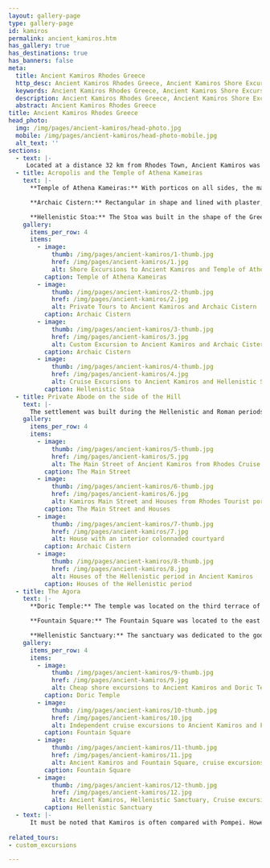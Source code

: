 ```yaml
---
layout: gallery-page
type: gallery-page
id: kamiros
permalink: ancient_kamiros.htm
has_gallery: true
has_destinations: true
has_banners: false
meta:
  title: Ancient Kamiros Rhodes Greece
  http_desc: Ancient Kamiros Rhodes Greece, Ancient Kamiros Shore Excursions
  keywords: Ancient Kamiros Rhodes Greece, Ancient Kamiros Shore Excursions
  description: Ancient Kamiros Rhodes Greece, Ancient Kamiros Shore Excursions
  abstract: Ancient Kamiros Rhodes Greece
title: Ancient Kamiros Rhodes Greece
head_photo:
  img: /img/pages/ancient-kamiros/head-photo.jpg
  mobile: /img/pages/ancient-kamiros/head-photo-mobile.jpg
  alt_text: ''
sections:
  - text: |-
     Located at a distance 32 km from Rhodes Town, Ancient Kamiros was one of the three most important cities on the island before Rhodes was founded in 408 BC. The region was inhabited as early as the Mycenaean era. However, once Rhodes was developed, Kamiros lost its significance and finally vanished for good in the 2nd century BC. The city was built over the ruins of an older settlement, which was destroyed in an earthquake in 226BC. Divided into different zones of public and private buildings, the city is the perfect example of Hellenistic urban layout and designs.
  - title: Acropolis and the Temple of Athena Kameiras
    text: |-
      **Temple of Athena Kameiras:** With porticos on all sides, the magnificent temple of Athena was surrounded by peribolos. Like most of the city, it was also built over the foundation of another temple that was destroyed in the earthquake in 226 BC. 

      **Archaic Cistern:** Rectangular in shape and lined with plaster, Archaic Cistern was the reservoir that served water to the city via terra-cotta pipes and apertures. With a capacity of 600,000 litres, the reservoir could easily hold water for around 400 families. Steps were built on the side to provide access inside the reservoir for cleaning. During the Hellenistic period, it was replaced by a Stoa.

      **Hellenistic Stoa:** The Stoa was built in the shape of the Greek letter Π. It was 200 meters long and had two rows of Doric columns. An extraordinary, underground water supply system with terra-cotta water pipes, subterranean tanks, and wells replaced the Archaic Cistern effectively.
    gallery:
      items_per_row: 4
      items:
        - image:
            thumb: /img/pages/ancient-kamiros/1-thumb.jpg
            href: /img/pages/ancient-kamiros/1.jpg
            alt: Shore Excursions to Ancient Kamiros and Temple of Athena
          caption: Temple of Athena Kameiras
        - image:
            thumb: /img/pages/ancient-kamiros/2-thumb.jpg
            href: /img/pages/ancient-kamiros/2.jpg
            alt: Private Tours to Ancient Kamiros and Archaic Cistern
          caption: Archaic Cistern
        - image:
            thumb: /img/pages/ancient-kamiros/3-thumb.jpg
            href: /img/pages/ancient-kamiros/3.jpg
            alt: Custom Excursion to Ancient Kamiros and Archaic Cistern
          caption: Archaic Cistern
        - image:
            thumb: /img/pages/ancient-kamiros/4-thumb.jpg
            href: /img/pages/ancient-kamiros/4.jpg
            alt: Cruise Excursions to Ancient Kamiros and Hellenistic Stoa
          caption: Hellenistic Stoa
  - title: Private Abode on the side of the Hill
    text: |-
      The settlement was built during the Hellenistic and Roman periods. It was built according to the Hippodamian system, which means it was a grid of residential blocks and streets of the same size. One of the distinctive features of the residential quarters was the interior colonnaded courtyard, which was generally higher on one side than the other. They were decorated with mosaic floors and painted adornments on plaster. Facades with architraves were also used for decoration purposes.
    gallery:
      items_per_row: 4
      items:
        - image:
            thumb: /img/pages/ancient-kamiros/5-thumb.jpg
            href: /img/pages/ancient-kamiros/5.jpg
            alt: The Main Street of Ancient Kamiros from Rhodes Cruise Port
          caption: The Main Street
        - image:
            thumb: /img/pages/ancient-kamiros/6-thumb.jpg
            href: /img/pages/ancient-kamiros/6.jpg
            alt: Kamiros Main Street and Houses from Rhodes Tourist port
          caption: The Main Street and Houses
        - image:
            thumb: /img/pages/ancient-kamiros/7-thumb.jpg
            href: /img/pages/ancient-kamiros/7.jpg
            alt: House with an interior colonnaded courtyard
          caption: Archaic Cistern
        - image:
            thumb: /img/pages/ancient-kamiros/8-thumb.jpg
            href: /img/pages/ancient-kamiros/8.jpg
            alt: Houses of the Hellenistic period in Ancient Kamiros
          caption: Houses of the Hellenistic period
  - title: The Agora
    text: |-
      **Doric Temple:** The temple was located on the third terrace of the archaeological zone. It stood on the north-western edge of the Fountain Square. It was a poros distyle temple, which means that along with cella, pronaos, and opisthodomos, it had antis in the front and had two columns. It is speculated that the temple was dedicated to Pythian Apollo.  

      **Fountain Square:** The Fountain Square was located to the east of the Doric Temple. It was a big, rectangular area with numerous votive bases that were inscribed. It also consisted of six Doric columns that supported an entablature. An open cistern was always present from which water was drawn during the mid 4th century. The cistern was later replaced by a well. 

      **Hellenistic Sanctuary:** The sanctuary was dedicated to the gods and heroes of Kamiros. It was located opposite the Fountain Square and featured altars inside the enclosure. It is speculated that this was the Hierothyteion of Kamiros.
    gallery:
      items_per_row: 4
      items:
        - image:
            thumb: /img/pages/ancient-kamiros/9-thumb.jpg
            href: /img/pages/ancient-kamiros/9.jpg
            alt: Cheap shore excursions to Ancient Kamiros and Doric Temple
          caption: Doric Temple
        - image:
            thumb: /img/pages/ancient-kamiros/10-thumb.jpg
            href: /img/pages/ancient-kamiros/10.jpg
            alt: Independent cruise excursions to Ancient Kamiros and Fountain Square
          caption: Fountain Square
        - image:
            thumb: /img/pages/ancient-kamiros/11-thumb.jpg
            href: /img/pages/ancient-kamiros/11.jpg
            alt: Ancient Kamiros and Fountain Square, cruise excursions in Mediterranean Sea
          caption: Fountain Square
        - image:
            thumb: /img/pages/ancient-kamiros/12-thumb.jpg
            href: /img/pages/ancient-kamiros/12.jpg
            alt: Ancient Kamiros, Hellenistic Sanctuary, Cruise excursions Greek isles
          caption: Hellenistic Sanctuary
  - text: |-
      It must be noted that Kamiros is often compared with Pompei. However, the comparison is unjustified as, unlike Pompie, Kamiros did not fall due to a natural disaster. The city was slowly abandoned once Rhodes was developed.
      
related_tours:
- custom_excursions

---
```

